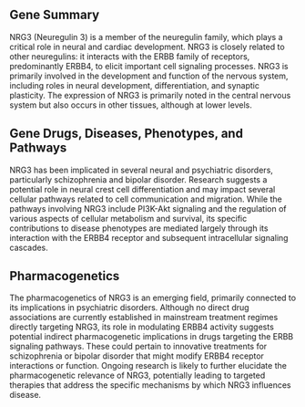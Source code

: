 ## Gene Summary
NRG3 (Neuregulin 3) is a member of the neuregulin family, which plays a critical role in neural and cardiac development. NRG3 is closely related to other neuregulins: it interacts with the ERBB family of receptors, predominantly ERBB4, to elicit important cell signaling processes. NRG3 is primarily involved in the development and function of the nervous system, including roles in neural development, differentiation, and synaptic plasticity. The expression of NRG3 is primarily noted in the central nervous system but also occurs in other tissues, although at lower levels.

## Gene Drugs, Diseases, Phenotypes, and Pathways
NRG3 has been implicated in several neural and psychiatric disorders, particularly schizophrenia and bipolar disorder. Research suggests a potential role in neural crest cell differentiation and may impact several cellular pathways related to cell communication and migration. While the pathways involving NRG3 include PI3K-Akt signaling and the regulation of various aspects of cellular metabolism and survival, its specific contributions to disease phenotypes are mediated largely through its interaction with the ERBB4 receptor and subsequent intracellular signaling cascades.

## Pharmacogenetics
The pharmacogenetics of NRG3 is an emerging field, primarily connected to its implications in psychiatric disorders. Although no direct drug associations are currently established in mainstream treatment regimes directly targeting NRG3, its role in modulating ERBB4 activity suggests potential indirect pharmacogenetic implications in drugs targeting the ERBB signaling pathways. These could pertain to innovative treatments for schizophrenia or bipolar disorder that might modify ERBB4 receptor interactions or function. Ongoing research is likely to further elucidate the pharmacogenetic relevance of NRG3, potentially leading to targeted therapies that address the specific mechanisms by which NRG3 influences disease.